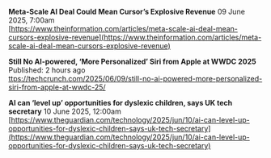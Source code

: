 **Meta-Scale AI Deal Could Mean Cursor’s Explosive Revenue** 
09 June 2025, 7:00am  
[https://www.theinformation.com/articles/meta-scale-ai-deal-mean-cursors-explosive-revenue](https://www.theinformation.com/articles/meta-scale-ai-deal-mean-cursors-explosive-revenue)

**Still No AI-powered, ‘More Personalized’ Siri from Apple at WWDC 2025**
Published: 2 hours ago  
[ttps://techcrunch.com/2025/06/09/still-no-ai-powered-more-personalized-siri-from-apple-at-wwdc-25/](https://techcrunch.com/2025/06/09/still-no-ai-powered-more-personalized-siri-from-apple-at-wwdc-25/)

**AI can ‘level up’ opportunities for dyslexic children, says UK tech secretary**
10 June 2025, 12:00am  
[https://www.theguardian.com/technology/2025/jun/10/ai-can-level-up-opportunities-for-dyslexic-children-says-uk-tech-secretary](https://www.theguardian.com/technology/2025/jun/10/ai-can-level-up-opportunities-for-dyslexic-children-says-uk-tech-secretary)
